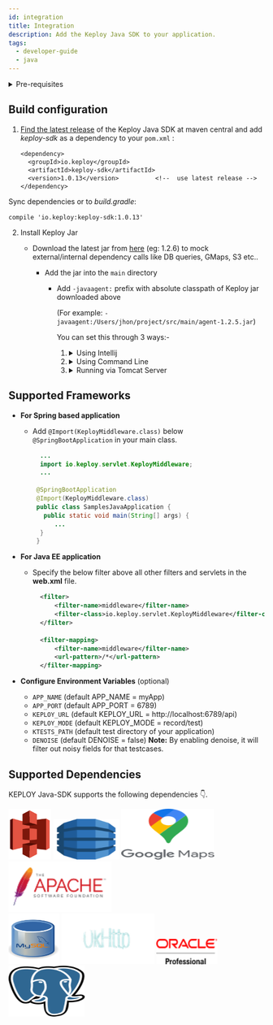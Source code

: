 ```yaml
---
id: integration
title: Integration
description: Add the Keploy Java SDK to your application.
tags:
  - developer-guide
  - java
---
```


<details><summary>
 Pre-requisites

</summary>

- [Java 1.8+](https://docs.spring.io/spring-boot/docs/current/reference/html/getting-started.html#getting-started.installing)
- [Maven](https://maven.apache.org/)
- [Docker](https://www.docker.com/)

</details>


## Build configuration

1.  [Find the latest release](https://search.maven.org/artifact/io.keploy/keploy-sdk) of the Keploy Java SDK at maven
    central and add _keploy-sdk_ as a dependency to your `pom.xml` :

        <dependency>
          <groupId>io.keploy</groupId>
          <artifactId>keploy-sdk</artifactId>
          <version>1.0.13</version>          <!--  use latest release -->
        </dependency>

Sync dependencies or to _build.gradle_:

    compile 'io.keploy:keploy-sdk:1.0.13'

2. Install Keploy Jar

   - Download the latest jar from [here](https://search.maven.org/artifact/io.keploy/keploy-sdk/1.2.6/jar) (eg: 1.2.6) to mock external/internal dependency calls like DB queries, GMaps, S3 etc..

     - Add the jar into the `main` directory

       - Add `-javaagent:` prefix with absolute classpath of Keploy jar downloaded above

         (For example: `-javaagent:/Users/jhon/project/src/main/agent-1.2.5.jar`)

         You can set this through 3 ways:-

         1. <details><summary>
              Using Intellij
             </summary>

            Go to `Edit Configuration`-> `add VM options` -> paste `-javaagent:/Users/jhon/project/src/main/agent-1.2.5.jar` -> `OK`.
            </details>

         2. <details><summary>
              Using Command Line
             </summary>

            ```
              export JAVA_OPTS="$JAVA_OPTS -javaagent:/Users/jhon/project/src/main/agent-1.2.5.jar"
            ```

             </details>

         3. <details><summary>
              Running via Tomcat Server
             </summary>

            ```
                 export CATALINA_OPTS="$CATALINA_OPTS -javaagent:/Users/jhon/project/src/main/agent-1.2.5.jar"
            ```

           </details>

## Supported Frameworks

- **For Spring based application**

  - Add `@Import(KeployMiddleware.class)` below `@SpringBootApplication` in your main class.

    ```java
      ...
      import io.keploy.servlet.KeployMiddleware;
      ...

     @SpringBootApplication
     @Import(KeployMiddleware.class)
     public class SamplesJavaApplication {
       public static void main(String[] args) {
          ...
      }
     }
    ```

- **For Java EE application**

  - Specify the below filter above all other filters and servlets in the **web.xml** file.

    ```xml
      <filter>
          <filter-name>middleware</filter-name>
          <filter-class>io.keploy.servlet.KeployMiddleware</filter-class>
      </filter>

      <filter-mapping>
          <filter-name>middleware</filter-name>
          <url-pattern>/*</url-pattern>
      </filter-mapping>
    ```

- **Configure Environment Variables** (optional)

  - `APP_NAME` (default APP_NAME = myApp)
  - `APP_PORT` (default APP_PORT = 6789)
  - `KEPLOY_URL` (default KEPLOY_URL = http://localhost:6789/api)
  - `KEPLOY_MODE` (default KEPLOY_MODE = record/test)
  - `KTESTS_PATH` (default test directory of your application)
  - `DENOISE` (default DENOISE = false)
    **Note:** By enabling denoise, it will filter out noisy fields for that testcases.



## Supported Dependencies
KEPLOY Java-SDK supports the following dependencies 👇.

![AmazonS3](./images/amazons3.png "AmazonS3")        ![DynamoDB](./Images/dynamodb.png "DynamoDB" )       ![Google_Map](./images/googlemap.png "Google_Map")        ![Apache](./Images/apache.png "Apache" )                                                                                              
 ![MySQL](./images/mysql.png "MySQL")       ![OkHttp](./Images/okhttp.png "OkHttp" )       ![Oracle](./images/oracle.png "Oracle")     ![PostgreSQL](./Images/postgresql.png "PostgreSQL" )